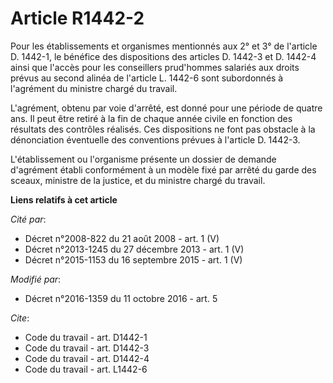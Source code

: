 # Article R1442-2

Pour les établissements et organismes mentionnés aux 2° et 3° de l'article D. 1442-1, le bénéfice des dispositions des
articles D. 1442-3 et D. 1442-4 ainsi que l'accès pour les conseillers prud'hommes salariés aux droits prévus au second
alinéa de l'article L. 1442-6 sont subordonnés à l'agrément du ministre chargé du travail. 

L'agrément, obtenu par voie d'arrêté, est donné pour une période de quatre ans. Il peut être retiré à la fin de chaque année
civile en fonction des résultats des contrôles réalisés. Ces dispositions ne font pas obstacle à la dénonciation éventuelle
des conventions prévues à l'article D. 1442-3. 

L'établissement ou l'organisme présente un dossier de demande d'agrément établi conformément à un modèle fixé par arrêté du
garde des sceaux, ministre de la justice, et du ministre chargé du travail.

**Liens relatifs à cet article**

_Cité par_:

  - Décret n°2008-822 du 21 août 2008 - art. 1 (V)
  - Décret n°2013-1245 du 27 décembre 2013 - art. 1 (V)
  - Décret n°2015-1153 du 16 septembre 2015 - art. 1 (V)

_Modifié par_:

  - Décret n°2016-1359 du 11 octobre 2016 - art. 5

_Cite_:

  - Code du travail - art. D1442-1
  - Code du travail - art. D1442-3
  - Code du travail - art. D1442-4
  - Code du travail - art. L1442-6
